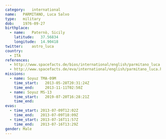```yaml
---
category:	international
name:	PARMITANO, Luca Salvo
type:	military
dob:	1976-09-27
birthplace:
  - name:	Paternò, Sicily
    latitude:	37.56834
    longitude:	14.90418
twitter:	astro_luca
country:
  - ITA
references:
  - http://www.spacefacts.de/bios/international/english/parmitano_luca.htm
  - http://www.spacefacts.de/eva/international/english/parmitano_luca.htm
missions:
  - name: Soyuz TMA-09M
    time_start:   2013-05-28T20:31:24Z
    time_end:     2013-11-11T02:50Z
  - name: Soyuz MS-13
    time_start:   2019-07-20T16:28:21Z
    time_end:
evas:
  - time_start: 2013-07-09T12:02Z
    time_end:   2013-07-09T18:09Z
  - time_start: 2013-07-16T11:57Z
    time_end:   2013-07-16T13:29Z
gender:	Male
---
```

